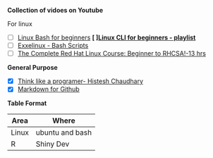 
**Collection of vidoes on Youtube**

For linux 
* [ ] [Linux Bash for beginners](https://www.youtube.com/watch?v=oxuRxtrO2Ag)   <b> [ ][Linux CLI for beginners - playlist](https://www.youtube.com/watch?v=YHFzr-akOas&list=PLS1QulWo1RIb9WVQGJ_vh-RQusbZgO_As)</b>
* [ ] [Exxelinux - Bash Scripts](https://www.ezeelinux.com/bash-scripts/)
* [ ] [The Complete Red Hat Linux Course: Beginner to RHCSA!-13 hrs](https://www.youtube.com/watch?v=uXD-Nuguhzc)

**General Purpose**
* [x] [Think like a programer- Histesh Chaudhary](https://www.youtube.com/watch?v=5yJ38OWKcU0)
* [x] [Markdown for Github](https://guides.github.com/features/mastering-markdown/)

**Table Format**

Area | Where 
-----|------
Linux| ubuntu and bash
R| Shiny Dev